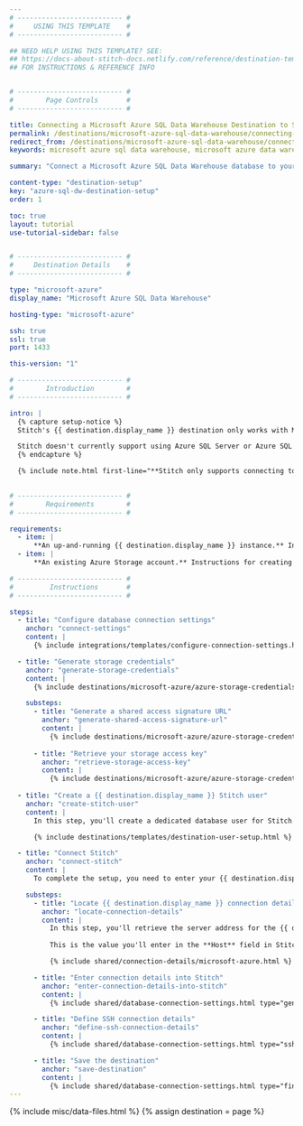 ```yaml
---
# -------------------------- #
#     USING THIS TEMPLATE    #
# -------------------------- #

## NEED HELP USING THIS TEMPLATE? SEE:
## https://docs-about-stitch-docs.netlify.com/reference/destination-templates/destination-setup/
## FOR INSTRUCTIONS & REFERENCE INFO


# -------------------------- #
#        Page Controls       #
# -------------------------- #

title: Connecting a Microsoft Azure SQL Data Warehouse Destination to Stitch
permalink: /destinations/microsoft-azure-sql-data-warehouse/connecting-a-microsoft-azure-sql-data-warehouse-to-stitch
redirect_from: /destinations/microsoft-azure-sql-data-warehouse/connecting-microsoft-azure-sql-data-warehouse-to-stitch-ssh-tunnel
keywords: microsoft azure sql data warehouse, microsoft azure data warehouse, microsoft azure data warehouse, microsoft azure etl, etl to microsoft azure, microsoft azure destination

summary: "Connect a Microsoft Azure SQL Data Warehouse database to your Stitch account as a destination."

content-type: "destination-setup"
key: "azure-sql-dw-destination-setup"
order: 1

toc: true
layout: tutorial
use-tutorial-sidebar: false


# -------------------------- #
#     Destination Details    #
# -------------------------- #

type: "microsoft-azure"
display_name: "Microsoft Azure SQL Data Warehouse"

hosting-type: "microsoft-azure"

ssh: true
ssl: true
port: 1433

this-version: "1"

# -------------------------- #
#        Introduction        #
# -------------------------- #

intro: |
  {% capture setup-notice %}
  Stitch's {{ destination.display_name }} destination only works with Microsoft's [Azure SQL Data Warehouse product](https://azure.microsoft.com/en-us/services/sql-data-warehouse/){:target="new"}.

  Stitch doesn't currently support using Azure SQL Server or Azure SQL Database as a destination. Attempting to connect these products to Stitch via the {{ destination.display_name }} destination in Stitch will result in errors.
  {% endcapture %}

  {% include note.html first-line="**Stitch only supports connecting to Azure SQL Data Warehouse instances**" content=setup-notice %}
  

# -------------------------- #
#        Requirements        #
# -------------------------- #

requirements:
  - item: |
      **An up-and-running {{ destination.display_name }} instance.** Instructions for creating a {{ destination.display_name }} destination are outside the scope of this tutorial; our instructions assume that you have an instance up and running. For help getting started with {{ destination.display_name }}, refer to [Microsoft's documentation](https://docs.microsoft.com/en-us/azure/sql-data-warehouse/create-data-warehouse-portal){:target="new"}.
  - item: |
      **An existing Azure Storage account.** Instructions for creating an Azure Storage account are outside the scope of this tutorial. For help getting started with an Azure Storage account, refer to [Microsoft's documentation](https://docs.microsoft.com/en-us/azure/storage/){:target="new"}.

# -------------------------- #
#         Instructions       #
# -------------------------- #

steps:
  - title: "Configure database connection settings"
    anchor: "connect-settings"
    content: |
      {% include integrations/templates/configure-connection-settings.html %}

  - title: "Generate storage credentials"
    anchor: "generate-storage-credentials"
    content: |
      {% include destinations/microsoft-azure/azure-storage-credentials.html type="intro" %}

    substeps:
      - title: "Generate a shared access signature URL"
        anchor: "generate-shared-access-signature-url"
        content: |
          {% include destinations/microsoft-azure/azure-storage-credentials.html type="generate-sas-url" %}
          
      - title: "Retrieve your storage access key"
        anchor: "retrieve-storage-access-key"
        content: |
          {% include destinations/microsoft-azure/azure-storage-credentials.html type="retrieve-storage-access-key" %}
          
  - title: "Create a {{ destination.display_name }} Stitch user"
    anchor: "create-stitch-user"
    content: |
      In this step, you'll create a dedicated database user for Stitch. Creating a user for Stitch ensures that Stitch will be visible in any audits or logs, and that you can control the permissions granted to the user.

      {% include destinations/templates/destination-user-setup.html %}

  - title: "Connect Stitch"
    anchor: "connect-stitch"
    content: |
      To complete the setup, you need to enter your {{ destination.display_name }} connection details into the {{ app.page-names.dw-settings }} page in Stitch.

    substeps:
      - title: "Locate {{ destination.display_name }} connection details"
        anchor: "locate-connection-details"
        content: |
          In this step, you'll retrieve the server address for the {{ destination.display_name }} you want to connect to Stitch. 
          
          This is the value you'll enter in the **Host** field in Stitch in the next step.

          {% include shared/connection-details/microsoft-azure.html %}

      - title: "Enter connection details into Stitch"
        anchor: "enter-connection-details-into-stitch"
        content: |
          {% include shared/database-connection-settings.html type="general" %}

      - title: "Define SSH connection details"
        anchor: "define-ssh-connection-details"
        content: |
          {% include shared/database-connection-settings.html type="ssh" %}

      - title: "Save the destination"
        anchor: "save-destination"
        content: |
          {% include shared/database-connection-settings.html type="finish-up" %}
---
```

{% include misc/data-files.html %}
{% assign destination = page %}